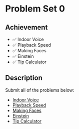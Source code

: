 # Problem Set 0

## Achievement

- ✅ Indoor Voice
- ✅ Playback Speed
- ✅ Making Faces
- ✅ Einstein
- ✅ Tip Calculator


## Description

Submit all of the problems below:
- [Indoor Voice](https://cs50.harvard.edu/python/2022/psets/0/indoor/)
- [Playback Speed](https://cs50.harvard.edu/python/2022/psets/0/playback/)
- [Making Faces](https://cs50.harvard.edu/python/2022/psets/0/faces/)
- [Einstein](https://cs50.harvard.edu/python/2022/psets/0/einstein/)
- [Tip Calculator](https://cs50.harvard.edu/python/2022/psets/0/tip/)